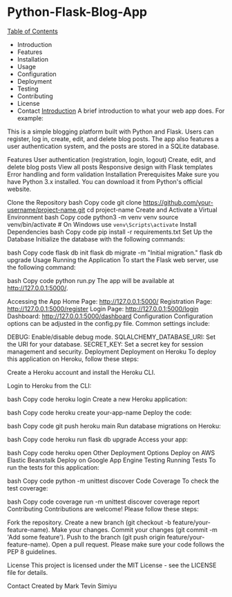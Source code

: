 # Python-Flask-Blog-App

<u>Table of Contents</u>
* Introduction
* Features
* Installation
* Usage
* Configuration
* Deployment
* Testing
* Contributing
* License
* Contact
<u>Introduction</u>
A brief introduction to what your web app does. For example:

This is a simple blogging platform built with Python and Flask. Users can register, log in, create, edit, and delete blog posts. The app also features a user authentication system, and the posts are stored in a SQLite database.

Features
User authentication (registration, login, logout)
Create, edit, and delete blog posts
View all posts
Responsive design with Flask templates
Error handling and form validation
Installation
Prerequisites
Make sure you have Python 3.x installed. You can download it from Python's official website.

Clone the Repository
bash
Copy code
git clone https://github.com/your-username/project-name.git
cd project-name
Create and Activate a Virtual Environment
bash
Copy code
python3 -m venv venv
source venv/bin/activate  # On Windows use `venv\Scripts\activate`
Install Dependencies
bash
Copy code
pip install -r requirements.txt
Set Up the Database
Initialize the database with the following commands:

bash
Copy code
flask db init
flask db migrate -m "Initial migration."
flask db upgrade
Usage
Running the Application
To start the Flask web server, use the following command:

bash
Copy code
python run.py
The app will be available at http://127.0.0.1:5000/.

Accessing the App
Home Page: http://127.0.0.1:5000/
Registration Page: http://127.0.0.1:5000/register
Login Page: http://127.0.0.1:5000/login
Dashboard: http://127.0.0.1:5000/dashboard
Configuration
Configuration options can be adjusted in the config.py file. Common settings include:

DEBUG: Enable/disable debug mode.
SQLALCHEMY_DATABASE_URI: Set the URI for your database.
SECRET_KEY: Set a secret key for session management and security.
Deployment
Deployment on Heroku
To deploy this application on Heroku, follow these steps:

Create a Heroku account and install the Heroku CLI.

Login to Heroku from the CLI:

bash
Copy code
heroku login
Create a new Heroku application:

bash
Copy code
heroku create your-app-name
Deploy the code:

bash
Copy code
git push heroku main
Run database migrations on Heroku:

bash
Copy code
heroku run flask db upgrade
Access your app:

bash
Copy code
heroku open
Other Deployment Options
Deploy on AWS Elastic Beanstalk
Deploy on Google App Engine
Testing
Running Tests
To run the tests for this application:

bash
Copy code
python -m unittest discover
Code Coverage
To check the test coverage:

bash
Copy code
coverage run -m unittest discover
coverage report
Contributing
Contributions are welcome! Please follow these steps:

Fork the repository.
Create a new branch (git checkout -b feature/your-feature-name).
Make your changes.
Commit your changes (git commit -m 'Add some feature').
Push to the branch (git push origin feature/your-feature-name).
Open a pull request.
Please make sure your code follows the PEP 8 guidelines.

License
This project is licensed under the MIT License - see the LICENSE file for details.

Contact
Created by Mark Tevin Simiyu